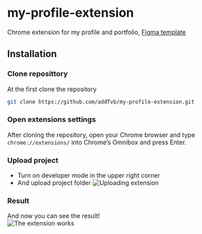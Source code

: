 # my-profile-extension

Chrome extension for my profile and portfolio,
[Figma template](https://www.figma.com/file/acnpmbxem4kHsUkfp81EZ9/Portfolio-Extension?node-id=0%3A1)

## Installation

### Clone reposittory

At the first clone the repository

```bash
git clone https://github.com/addTvb/my-profile-extension.git
```

### Open extensions settings

After cloning the repository, open your Chrome browser and type `chrome://extensions/` into Chrome’s Omnibox and press Enter.

### Upload project

-   Turn on developer mode in the upper right corner
-   And upload project folder
    <img href="https://i.postimg.cc/SKVcbfRP/dev-mode-turn-on.png" alt="Uploading extension" />
 
### Result

And now you can see the result!
<br>
<img href="https://i.postimg.cc/gJJ8zL62/result.png" alt="The extension works" />
